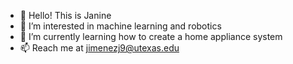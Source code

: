 - 👋 Hello! This is Janine
- 👀 I’m interested in machine learning and robotics
- 🌱 I’m currently learning how to create a home appliance system
- 📫 Reach me at jimenezj9@utexas.edu

<!---
JSJ9/JSJ9 is a ✨ special ✨ repository because its `README.md` (this file) appears on your GitHub profile.
You can click the Preview link to take a look at your changes.
--->
